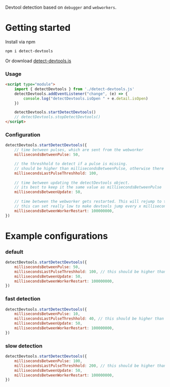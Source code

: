 Devtool detection based on `debugger` and `webworkers`.

# Getting started
Install via npm
```bash
npm i detect-devtools
```
Or download  [detect-devtools.js](https://github.com/atdojo/detect-devtools/blob/main/detect-devtools.js)  
### Usage
```html
<script type="module">
    import { detectDevtools } from './detect-devtools.js'
    detectDevtools.addEventListener("change", (e) => {
        console.log("detectDevtools.isOpen " + e.detail.isOpen)
    })

    detectDevtools.startDetectDevtools()
    // detectDevtools.stopDetectDevtools()
</script>
```
### Configuration
```javascript
detectDevtools.startDetectDevtools({
    // time between pulses, which are sent from the webworker
    millisecondsBetweenPulse: 50,

    // the threshhold to detect if a pulse is missing. 
    // should be higher than millisecondsBetweenPulse, otherwise there will be false positives
    millisecondsLastPulseThreshhold: 100,
    
    // time between updating the detectDevtools object. 
    // its best to keep it the same value as millisecondsBetweenPulse
    millisecondsBetweenUpdate: 50,
    
    // time between the webworker gets restarted. This will rejump to the debugger statement, as a new Webworker gets started.
    // this can set really low to make devtools jump every x milliseconds to a debugger, which makes navigating in the devtools a pain/impossible. (There is probably an option to disable jumping to a debugger statement)
    millisecondsBetweenWorkerRestart: 100000000,
})
```

# Example configurations
### default
```javascript
detectDevtools.startDetectDevtools({
    millisecondsBetweenPulse: 50,
    millisecondsLastPulseThreshhold: 100, // this should be higher than millisecondsBetweenPulse, otherwise there will be false positives
    millisecondsBetweenUpdate: 50,
    millisecondsBetweenWorkerRestart: 100000000,
})
```
### fast detection
```javascript
detectDevtools.startDetectDevtools({
    millisecondsBetweenPulse: 10,
    millisecondsLastPulseThreshhold: 40, // this should be higher than millisecondsBetweenPulse, otherwise there will be false positives
    millisecondsBetweenUpdate: 50,
    millisecondsBetweenWorkerRestart: 100000000,
})
```
### slow detection
```javascript
detectDevtools.startDetectDevtools({
    millisecondsBetweenPulse: 100,
    millisecondsLastPulseThreshhold: 200, // this should be higher than millisecondsBetweenPulse, otherwise there will be false positives
    millisecondsBetweenUpdate: 50,
    millisecondsBetweenWorkerRestart: 100000000,
})
```